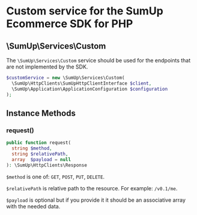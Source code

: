 # Custom service for the SumUp Ecommerce SDK for PHP

## \SumUp\Services\Custom

The `\SumUp\Services\Custom` service should be used for the endpoints that are not implemented by the SDK.

```php
$customService = new \SumUp\Services\Custom(
  \SumUp\HttpClients\SumUpHttpClientInterface $client,
  \SumUp\Application\ApplicationConfiguration $configuration
);
```

## Instance Methods

### request()

```php
public function request(
  string $method,
  string $relativePath,
  array  $payload = null
): \SumUp\HttpClients\Response
```

`$method` is one of: `GET`, `POST`, `PUT`, `DELETE`.

`$relativePath` is relative path to the resource. For example: `/v0.1/me`.

`$payload` is optional but if you provide it it should be an associative array with the needed data.
